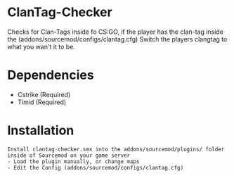 # ClanTag-Checker
Checks for Clan-Tags inside fo CS:GO, if the player has the clan-tag inside the (addons/sourcemod/configs/clantag.cfg) Switch the players clangtag to what you wan't it to be.

# Dependencies
-  Cstrike (Required)
-  Timid (Required)

# Installation
    Install clantag-checker.smx into the addons/sourcemod/plugins/ folder inside of Sourcemod on your game server
    - Load the plugin manually, or change maps
    - Edit the Config (addons/sourcemod/configs/clantag.cfg)
